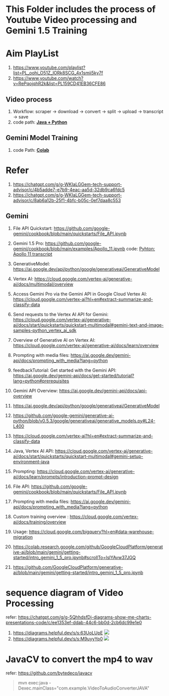 # This Folder includes the process of Youtube Video processing and  Gemini 1.5 Training

# Aim PlayList
1. https://www.youtube.com/playlist?list=PL_oohi_O51Z_lORk8SCG_4x1smii5ky7f 
2. https://www.youtube.com/watch?v=RePqojqhR2k&list=PL159CD41EB36CFE86
## Video process
1. Workflow: scraper -> download -> convert -> split -> upload -> transcript -> save
2. code path: [**Java + Python**](./aristAI/)

## Gemini Model Training
1. code Path: [**Colab**](https://colab.research.google.com/drive/1s9ir8S1XLxEcuP1-E4DOyxgNEp-zQNLH?usp=sharing)

# Refer
1. https://chatgpt.com/g/g-WKIaLGGem-tech-support-advisor/c/4b5adde7-e7b9-4eac-aa5d-32db9ca6fdc5
2. https://chatgpt.com/g/g-WKIaLGGem-tech-support-advisor/c/8ab6a12b-25f1-4bfc-b05c-0ef7daa8c553
## Gemini
1. File API Quickstart: https://github.com/google-gemini/cookbook/blob/main/quickstarts/File_API.ipynb
2. Gemini 1.5 Pro: https://github.com/google-gemini/cookbook/blob/main/examples/Apollo_11.ipynb
code: [Pyhton: Apollo 11 transcript](./aristAI/train-models/)
3. GenerativeModel: https://ai.google.dev/api/python/google/generativeai/GenerativeModel
4. Vertex AI: https://cloud.google.com/vertex-ai/generative-ai/docs/multimodal/overview
5. Access Gemini Pro via the Gemini API in Google Cloud Vertex AI: https://cloud.google.com/vertex-ai?hl=en#extract-summarize-and-classify-data
6. Send requests to the Vertex AI API for Gemini: https://cloud.google.com/vertex-ai/generative-ai/docs/start/quickstarts/quickstart-multimodal#gemini-text-and-image-samples-python_vertex_ai_sdk
7. Overview of Generative AI on Vertex AI: https://cloud.google.com/vertex-ai/generative-ai/docs/learn/overview
8. Prompting with media files: https://ai.google.dev/gemini-api/docs/prompting_with_media?lang=python
9.  feedbackTutorial: Get started with the Gemini API: https://ai.google.dev/gemini-api/docs/get-started/tutorial?lang=python#prerequisites
10. Gemini API Overview: https://ai.google.dev/gemini-api/docs/api-overview

11. https://ai.google.dev/api/python/google/generativeai/GenerativeModel
12. https://github.com/google-gemini/generative-ai-python/blob/v0.5.3/google/generativeai/generative_models.py#L24-L400
13. https://cloud.google.com/vertex-ai?hl=en#extract-summarize-and-classify-data
14. Java, Vertex AI API: https://cloud.google.com/vertex-ai/generative-ai/docs/start/quickstarts/quickstart-multimodal#gemini-setup-environment-java
15. Prompting: https://cloud.google.com/vertex-ai/generative-ai/docs/learn/prompts/introduction-prompt-design
16. File API: https://github.com/google-gemini/cookbook/blob/main/quickstarts/File_API.ipynb
17. Prompting with media files: https://ai.google.dev/gemini-api/docs/prompting_with_media?lang=python
18. Custom training overview : https://cloud.google.com/vertex-ai/docs/training/overview
19. Usage: https://cloud.google.com/bigquery?hl=en#data-warehouse-migration
20. https://colab.research.google.com/github/GoogleCloudPlatform/generative-ai/blob/main/gemini/getting-started/intro_gemini_1_5_pro.ipynb#scrollTo=lslYAvw37JGQ
21. https://github.com/GoogleCloudPlatform/generative-ai/blob/main/gemini/getting-started/intro_gemini_1_5_pro.ipynb

# sequence diagram of Video Processing
refer: https://chatgpt.com/g/g-5QhhdsfDj-diagrams-show-me-charts-presentations-code/c/ee1353ef-ddab-44c6-bb0d-2cb6dc99e1e0
1. https://diagrams.helpful.dev/s/s:63UoLUpE
![](./img/sequence_diagram1.png)
2. https://diagrams.helpful.dev/s/s:M9uyyYp0
![](./img/sequence_diagram2.png)

# JavaCV to convert the mp4 to wav
refer: https://github.com/bytedeco/javacv
> mvn exec:java -Dexec.mainClass="com.example.VideoToAudioConverterJAVA"

